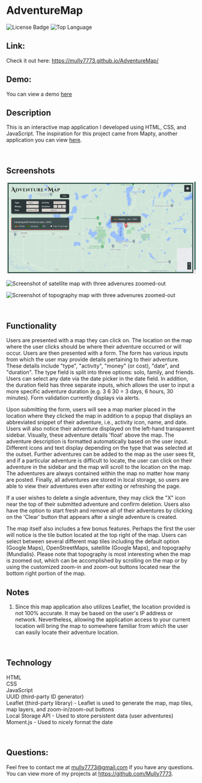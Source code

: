 # AdventureMap

![License Badge](https://img.shields.io/github/license/Mully7773/AdventureMap)
![Top Language](https://img.shields.io/github/languages/top/Mully7773/AdventureMap)

## Link:

Check it out here: https://mully7773.github.io/AdventureMap/
<br>

## Demo:

You can view a demo [here](https://drive.google.com/file/d/1p8xMEk3cjhzhsdxSeBC2LTyUVkvjnLEt/view)
<br>

## Description

This is an interactive map application I developed using HTML, CSS, and JavaScript. The inspiration for this project came from Mapty, another application you can view [here](https://github.com/Mully7773/Mapty).

<br>

## Screenshots

![Screenshot of default map with one adventure](./screenshots/default-screen.png)

![Screenshot of satellite map with three advenures zoomed-out](./screenshots/satellite-screen.png)

![Screenshot of topography map with three advenures zoomed-out](./screenshots/topography-screen.png)

<br>

## Functionality

Users are presented with a map they can click on. The location on the map where the user clicks should be where their adventure occurred or will occur. Users are then presented with a form. The form has various inputs from which the user may provide details pertaining to their adventure. These details include "type", "activity", "money" (or cost), "date", and "duration". The type field is split into three options: solo, family, and friends. Users can select any date via the date picker in the date field. In addition, the duration field has three separate inputs, which allows the user to input a more specific adventure duration (e.g. 3 6 30 = 3 days, 6 hours, 30 minutes). Form validation currently displays via alerts.

Upon submitting the form, users will see a map marker placed in the location where they clicked the map in addition to a popup that displays an abbreviated snippet of their adventure, i.e., activity icon, name, and date. Users will also notice their adventure displayed on the left-hand transparent sidebar. Visually, these adventure details 'float' above the map. The adventure description is formatted automatically based on the user input. Different icons and text display depending on the type that was selected at the outset. Further adventures can be added to the map as the user sees fit, and if a particular adventure is difficult to locate, the user can click on their adventure in the sidebar and the map will scroll to the location on the map. The adventures are always contained within the map no matter how many are posted. Finally, all adventures are stored in local storage, so users are able to view their adventures even after exiting or refreshing the page.

If a user wishes to delete a single adventure, they may click the "X" icon near the top of their submitted adventure and confirm deletion. Users also have the option to start fresh and remove all of their adventures by clicking on the 'Clear' button that appears after a single adventure is created.

The map itself also includes a few bonus features. Perhaps the first the user will notice is the tile button located at the top right of the map. Users can select between several different map tiles including the default option (Google Maps), OpenStreetMaps, satellite (Google Maps), and topography (Mundialis). Please note that topography is most interesting when the map is zoomed out, which can be accomplished by scrolling on the map or by using the customized zoom-in and zoom-out buttons located near the bottom right portion of the map.
<br>

## Notes

1. Since this map application also utilizes Leaflet, the location provided is not 100% accurate. It may be based on the user's IP address or network. Nevertheless, allowing the application access to your current location will bring the map to somewhere familiar from which the user can easily locate their adventure location.

<br>

## Technology

HTML
<br>
CSS
<br>
JavaScript
<br>
UUID (third-party ID generator)
<br>
Leaflet (third-party library) - Leaflet is used to generate the map, map tiles, map layers, and zoom-in/zoom-out buttons
<br>
Local Storage API - Used to store persistent data (user adventures)
<br>
Moment.js - Used to nicely format the date

<br>

## Questions:

Feel free to contact me at mully7773@gmail.com if you have any questions. <br>
You can view more of my projects at https://github.com/Mully7773.
